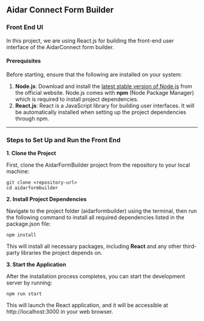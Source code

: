 ## Aidar Connect Form Builder
### Front End UI
In this project, we are using React.js for building the front-end user interface of the AidarConnect form builder.

#### Prerequisites
Before starting, ensure that the following are installed on your system:

1. **Node.js**: Download and install the [latest stable version of Node.js](https://nodejs.org/en) from the official website. Node.js comes with **npm** (Node Package Manager) which is required to install project dependencies.
2. **React.js**: React is a JavaScript library for building user interfaces. It will be automatically installed when setting up the project dependencies through npm.

---
### Steps to Set Up and Run the Front End
**1. Clone the Project**

First, clone the AidarFormBuilder project from the repository to your local machine:
```
git clone <repository-url>
cd aidarformbuilder
```
**2. Install Project Dependencies**

Navigate to the project folder (aidarformbuilder) using the terminal, then run the following command to install all required dependencies listed in the package.json file:
```
npm install
```
This will install all necessary packages, including **React** and any other third-party libraries the project depends on.

**3. Start the Application**

After the installation process completes, you can start the development server by running:
```
npm run start
```
This will launch the React application, and it will be accessible at http://localhost:3000 in your web browser.
